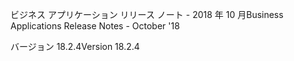 <!-- This file contains localizable strings used in generating the custom PDF. Do not use as an include file in any web content. -->
<!-- strings for PDF page header -->

<span data-ttu-id="023f0-101">ビジネス アプリケーション リリース ノート - 2018 年 10 月</span><span class="sxs-lookup"><span data-stu-id="023f0-101">Business Applications Release Notes - October '18</span></span>

<span data-ttu-id="023f0-102">バージョン 18.2.4</span><span class="sxs-lookup"><span data-stu-id="023f0-102">Version 18.2.4</span></span>

